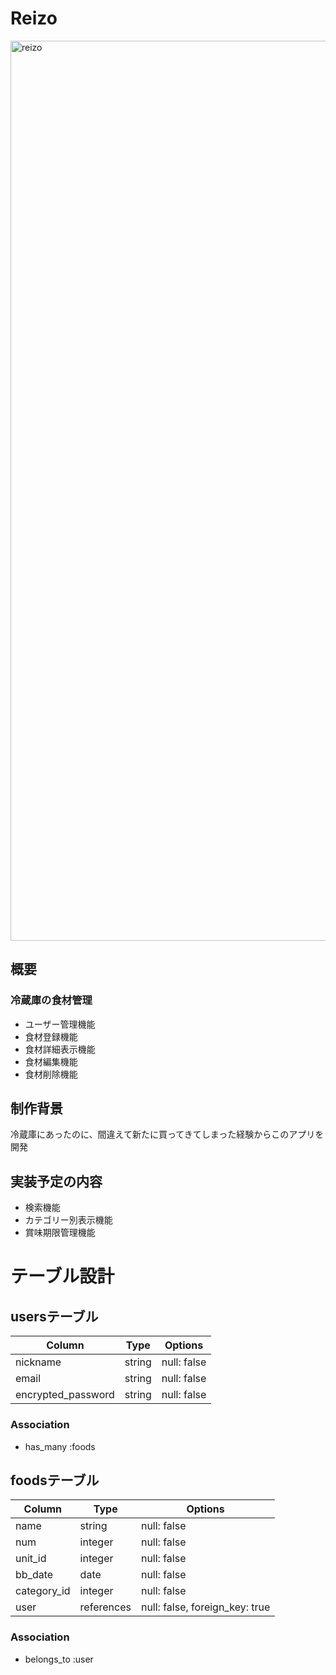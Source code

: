 # Reizo

<img width="1440" alt="reizo" src="https://user-images.githubusercontent.com/72439451/100318772-ea5d0f80-3001-11eb-8b93-289b430bab88.png">

## 概要

### 冷蔵庫の食材管理

- ユーザー管理機能 
- 食材登録機能
- 食材詳細表示機能
- 食材編集機能
- 食材削除機能

## 制作背景

冷蔵庫にあったのに、間違えて新たに買ってきてしまった経験からこのアプリを開発

## 実装予定の内容

- 検索機能
- カテゴリー別表示機能
- 賞味期限管理機能

# テーブル設計

## usersテーブル

| Column             | Type   | Options     |
| ------------------ | ------ | ----------- |
| nickname           | string | null: false |
| email              | string | null: false |
| encrypted_password | string | null: false |

### Association

- has_many :foods

## foodsテーブル

| Column      | Type       | Options                        |
| ----------- | ---------- | ------------------------------ |
| name        | string     | null: false                    |
| num         | integer    | null: false                    |
| unit_id     | integer    | null: false                    |
| bb_date     | date       | null: false                    |
| category_id | integer    | null: false                    |
| user        | references | null: false, foreign_key: true |

### Association

- belongs_to :user
